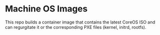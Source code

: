 # Machine OS Images

This repo builds a container image that contains the latest CoreOS ISO and can
regurgitate it or the corresponding PXE files (kernel, initrd, rootfs).
